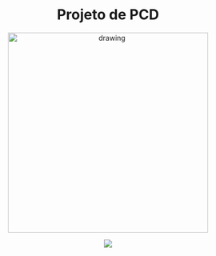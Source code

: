 <h1 align="center"> Projeto de PCD </h1>


<div style="text-align: center;">
    <img src="https://www.sciencefacts.net/wp-content/uploads/2023/08/DNA-Structure.jpg" alt="drawing" width="400"/>
</div>




<p align="center">
<img loading="lazy" src="http://img.shields.io/static/v1?label=STATUS&message=EM%20DESENVOLVIMENTO&color=GREEN&style=for-the-badge"/>
</p>
